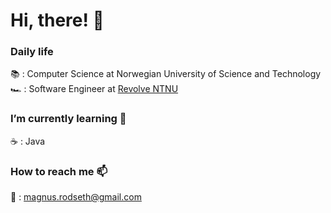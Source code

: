 # Hi, there! 👋

### Daily life
📚 : Computer Science at Norwegian University of Science and Technology
🏎 : Software Engineer at [Revolve NTNU](https://www.revolve.no/)

### I’m currently learning 🌱
☕️ : Java

### How to reach me 📫
📧 : magnus.rodseth@gmail.com
